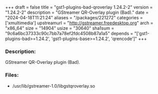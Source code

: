 +++
draft = false
title = "gst1-plugins-bad-qroverlay 1.24.2-2"
version = "1.24.2-2"
description = "GStreamer QR-Overlay plugin (Bad)."
date = "2024-04-18T11:21:24"
aliases = "/packages/221272"
categories = ['xmultimedia']
upstreamurl = "http://gstreamer.freedesktop.org"
arch = "x86_64"
size = "14904"
usize = "30640"
sha1sum = "9c6a6bc37333c90c7bb7a78ef2fdc4508b87a1a5"
depends = "['gst1-plugins-bad>=1.24.2', 'gst1-plugins-base>=1.24.2', 'qrencode']"
+++
### Description: 
GStreamer QR-Overlay plugin (Bad).

### Files: 
* /usr/lib/gstreamer-1.0/libgstqroverlay.so
